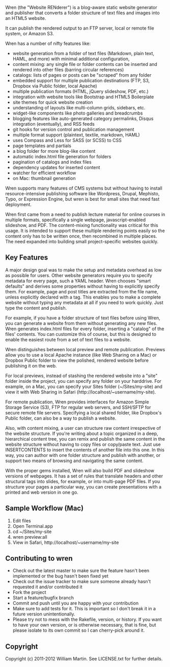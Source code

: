 Wren (the "Website RENderer") is a blog-aware static website generator and publisher that converts a folder structure of text files and images into an HTML5 website.

It can publish the rendered output to an FTP server, local or remote file system, or Amazon S3.

Wren has a number of nifty features like:

* website generation from a folder of text files (Markdown, plain text, HAML, and more) with minimal additional configuration,
* content mixing: any single file or folder contents can be inserted and rendered into other files (barring circular references)
* catalogs: lists of pages or posts can be "scraped" from any folder
* embedded support for multiple publication destinations (FTP, S3, Dropbox via Public folder, local Apache)
* multiple publication formats (HTML, jQuery slideshow, PDF, etc.)
* integration with website tools like Bootstrap and HTML5 Boilerplate
* site themes for quick website creation
* understanding of layouts like multi-column grids, sidebars, etc.
* widget-like components like photo galleries and breadcrumbs
* blogging features like auto-generated category permalinks, Disqus integration (eventually), and RSS feeds
* git hooks for version control and publication management
* multiple format support (plaintext, textile, markdown, HAML)
* uses Compass and Less for SASS (or SCSS) to CSS
* page templates and partials
* a blog folder for more blog-like content
* automatic index.html file generation for folders
* pagination of catalogs and index files
* dependency updates for inserted content
* watcher for efficient workflow
* on Mac: thumbnail generation

Wren supports many features of CMS systems but without having to install resource-intensive publishing software like Wordpress, Drupal, Mephisto, Typo, or Expression Engine, but wren is best for small sites that need fast deployment.

Wren first came from a need to publish lecture material for online courses in multiple formats, specifically a single webpage, javascript-enabled slideshow, and PDF. The content-mixing functionality was critical for this usage. It is intended to support these multiple rendering points easily so the content only has to be written once, then recombined in multiple places. The need expanded into building small project-specific websites quickly.


## Key Features

A major design goal was to make the setup and metadata overhead as low as possible for users. Other website generators require you to specify metadata for every page, such a YAML header. Wren chooses "smart defaults" and derives some properties without having to explicitly specify them. For example, page and post titles are extracted from the file name, unless explicitly declared with a tag. This enables you to make a complete website without typing any metadata at all if you need to work quickly. Just type the content and publish.

For example, if you have a folder structure of text files before using Wren, you can generate a website from them without generating any new files. Wren generates index.html files for every folder, inserting a "catalog" of the files' contents. You can customize this of course, but this is designed to enable the easiest route from a set of text files to a website.

Wren distinguishes between local preview and remote publication. Previews allow you to use a local Apache instance (like Web Sharing on a Mac) or Dropbox Public folder to view the polished, rendered website before publishing it on the web.

For local previews, instead of stashing the rendered website into a "site" folder inside the project, you can specify any folder on your harddrive. For example, on a Mac, you can specify your Sites folder (~/Sites/my-site) and view it with Web Sharing in Safari (http://localhost/~username/my-site).

For remote publication, Wren provides interfaces for Amazon Simple Storage Service (S3), FTP for regular web servers, and SSH/SFTP for secure remote file servers. Specifying a local shared folder, like Dropbox's Public folder, can also be a way to publish a website.

Also, with content mixing, a user can structure raw content irrespective of the website structure. If you're writing about a topic organized in a deep, hierarchical content tree, you can remix and publish the same content in the website structure without having to copy files or copy/paste text. Just use INSERTCONTENTS to insert the contents of another file into this one. In this way, you can author with one folder structure and publish with another, or support two means of browsing and navigating the same content.

With the proper gems installed, Wren will also build PDF and slideshow versions of webpages. It has a set of rules that translate headers and other structural tags into slides, for example, or into multi-page PDF files. If you structure your pages a particular way, you can create presentations with a printed and web version in one go.


## Sample Workflow (Mac)

1. Edit files
2. Open Terminal.app
3. cd ~/Sites/my-site
4. wren preview:all
5. View in Safari, http://localhost/~username/my-site


## Contributing to wren
 
* Check out the latest master to make sure the feature hasn't been implemented or the bug hasn't been fixed yet
* Check out the issue tracker to make sure someone already hasn't requested it and/or contributed it
* Fork the project
* Start a feature/bugfix branch
* Commit and push until you are happy with your contribution
* Make sure to add tests for it. This is important so I don't break it in a future version unintentionally.
* Please try not to mess with the Rakefile, version, or history. If you want to have your own version, or is otherwise necessary, that is fine, but please isolate to its own commit so I can cherry-pick around it.


## Copyright

Copyright (c) 2011-2012 William Martin. See LICENSE.txt for further details.

